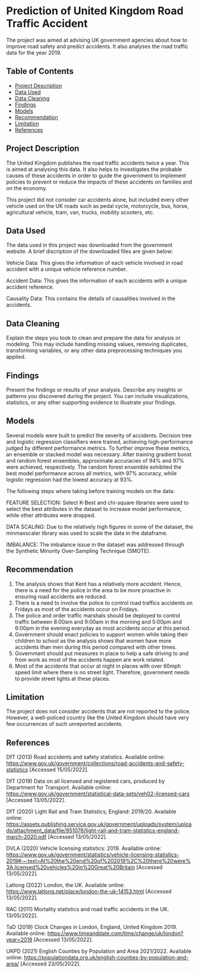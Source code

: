 # Prediction of United Kingdom Road Traffic Accident

The project was aimed at advising UK government agencies about how to improve road safety and predict accidents. It also analyses the road traffic data for the year 2019.

## Table of Contents

- [Project Description](#project-description)
- [Data Used](#data-used)
- [Data Cleaning](#data-cleaning)
- [Findings](#findings)
- [Models](#models)
- [Recommendation](#recommendation)
- [Limitation](#limitation)
- [References](#references)

## Project Description

The United Kingdom publishes the road traffic accidents twice a year. This is aimed at analysing this data. It also helps to investigates the probable causes of these accidents in order to guide the government to implement policies to prevent or reduce the impacts of these accidents on families and on the economy.

This project did not consider car accidents alone, but included every other vehicle used on the UK roads such as pedal cycle, motorcycle, bus, horse, agricultural vehicle, tram, van, trucks, mobility scooters, etc.




## Data Used

The data used in this project was downloaded from the government website. A brief discription of the downloaded files are given below:

Vehicle Data: This gives the information of each vehicle involved in road accident with a unique vehicle reference number.

Accident Data: This gives the information of each accidents with a unique accident reference.

Causality Data: This contains the details of causalities involved in the accidents.

## Data Cleaning

Explain the steps you took to clean and prepare the data for analysis or modeling. This may include handling missing values, removing duplicates, transforming variables, or any other data preprocessing techniques you applied.

## Findings

Present the findings or results of your analysis. Describe any insights or patterns you discovered during the project. You can include visualizations, statistics, or any other supporting evidence to illustrate your findings.

## Models

Several models were built to predict the severity of accidents. Decision tree and logistic regression classifiers were trained, achieving high-performance judged by different performance metrics. To further improve these metrics, an ensemble or stacked model was necessary. After training gradient boost and random forest ensembles, approximate accuracies of 94% and 97% were achieved, respectively. The random forest ensemble exhibited the best model performance across all metrics, with 97% accuracy, while logistic regression had the lowest accuracy at 93%.

The following steps where taking before training models on the data: 

FEATURE SELECTION: Select K-Best and chi-square libraries were used to select the best attributes in the dataset to increase model performance, while other attributes were dropped.

DATA SCALING: Due to the relatively high figures in some of the dataset, the minmaxscaler library was used to scale the data in the dataframe.

IMBALANCE: The imbalance issue in the dataset was addressed through the Synthetic Minority Over-Sampling Technique (SMOTE).


## Recommendation
1.	The analysis shows that Kent has a relatively more accident. Hence, there is a need for the police in the area to be more proactive in ensuring road accidents are reduced.
2.	There is a need to involve the police to control road traffics accidents on Fridays as most of the accidents occur on Fridays.
3.	The police and order traffic marshals should be deployed to control traffic between 8:00am and 9:00am in the morning and 5:00pm and 6:00pm in the evening everyday as most accidents occur at this period.
4.	Government should enact policies to support women while taking their children to school as the analysis shows that women have more accidents than men during this period compared with other times.
5.	Government should put measures in place to help a safe driving to and from work as most of the accidents happen are work related. 
6.	Most of the accidents that occur at night in places with over 60mph speed limit where there is no street light. Therefore, government needs to provide street lights at these places.


## Limitation

The project does not consider accidents that are not reported to the police. However, a well-policed country like the United Kingdom should have very few occurrences of such unreported accidents.

## References

DfT (2013) Road accidents and safety statistics. Available online: https://www.gov.uk/government/collections/road-accidents-and-safety-statistics [Accessed 15/05/2022].

DfT (2019) Data on all licensed and registered cars, produced by Department for Transport. Available online: https://www.gov.uk/government/statistical-data-sets/veh02-licensed-cars [Accessed 13/05/2022].

DfT (2020) Light Rail and Tram Statistics,
England: 2019/20.  Available online: https://assets.publishing.service.gov.uk/government/uploads/system/uploads/attachment_data/file/951076/light-rail-and-tram-statistics-england-march-2020.pdf [Accessed 13/05/2022].

DVLA (2020) Vehicle licensing statistics: 2019. Available online: https://www.gov.uk/government/statistics/vehicle-licensing-statistics-2019#:~:text=At%20the%20end%20of%202019%2C%20there%20were%3A,licensed%20vehicles%20in%20Great%20Britain [Accessed 13/05/2022].

Latlong (2022) London, the UK. Available online: https://www.latlong.net/place/london-the-uk-14153.html [Accessed 13/05/2022].

RAC (2011) Mortality statistics and road traffic accidents in the UK. 13/05/2022].

TaD (2019) Clock Changes in London, England, United Kingdom 2019. Available online: https://www.timeanddate.com/time/change/uk/london?year=2019 [Accessed 13/05/2022].

UKPD (2021) English Counties by Population and Area 2021/2022. Available online: https://populationdata.org.uk/english-counties-by-population-and-area/ [Accessed 23/05/2022].


